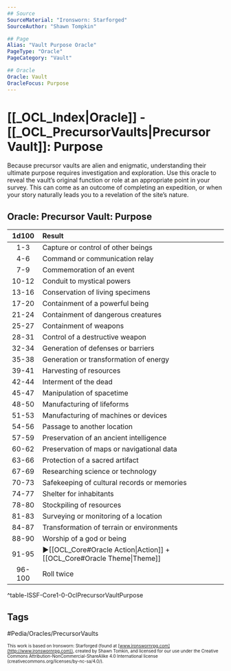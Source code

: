 ```yaml
---
## Source
SourceMaterial: "Ironsworn: Starforged"
SourceAuthor: "Shawn Tompkin"

## Page
Alias: "Vault Purpose Oracle"
PageType: "Oracle"
PageCategory: "Vault"

## Oracle
Oracle: Vault
OracleFocus: Purpose
---
```

 # [[_OCL_Index|Oracle]] - [[_OCL_PrecursorVaults|Precursor Vault]]: Purpose
Because precursor vaults are alien and enigmatic, understanding their ultimate purpose requires investigation and exploration. Use this oracle to reveal the vault’s original function or role at an appropriate point in your survey. This can come as an outcome of completing an expedition, or when your story naturally leads you to a revelation of the site’s nature.

## Oracle: Precursor Vault: Purpose
| 1d100 | Result |
|:---:|:--- |
| 1-3 | Capture or control of other beings |
| 4-6 | Command or communication relay |
| 7-9 | Commemoration of an event |
| 10-12 | Conduit to mystical powers |
| 13-16 | Conservation of living specimens |
| 17-20 | Containment of a powerful being |
| 21-24 | Containment of dangerous creatures |
| 25-27 | Containment of weapons |
| 28-31 | Control of a destructive weapon |
| 32-34 | Generation of defenses or barriers |
| 35-38 | Generation or transformation of energy |
| 39-41 | Harvesting of resources |
| 42-44 | Interment of the dead |
| 45-47 | Manipulation of spacetime |
| 48-50 | Manufacturing of lifeforms |
| 51-53 | Manufacturing of machines or devices |
| 54-56 | Passage to another location |
| 57-59 | Preservation of an ancient intelligence |
| 60-62 | Preservation of maps or navigational data |
| 63-66 | Protection of a sacred artifact |
| 67-69 | Researching science or technology |
| 70-73 | Safekeeping of cultural records or memories |
| 74-77 | Shelter for inhabitants |
| 78-80 | Stockpiling of resources |
| 81-83 | Surveying or monitoring of a location |
| 84-87 | Transformation of terrain or environments |
| 88-90 | Worship of a god or being |
| 91-95 | ▶[[OCL_Core#Oracle Action\|Action]] + [[OCL_Core#Oracle Theme\|Theme]] |
| 96-100 | Roll twice |
^table-ISSF-Core1-0-OclPrecursorVaultPurpose


## Tags
#Pedia/Oracles/PrecursorVaults 

<font size=-2>This work is based on Ironsworn: Starforged (found at [www.ironswornrpg.com](http://www.ironswornrpg.com)), created by Shawn Tomkin, and licensed for our use under the Creative Commons Attribution-NonCommercial-ShareAlike 4.0 International license  (creativecommons.org/licenses/by-nc-sa/4.0/).</font>